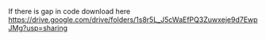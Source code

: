If there is gap in code download here https://drive.google.com/drive/folders/1s8r5L_J5cWaEfPQ3Zuwxeje9d7EwpJMg?usp=sharing 
